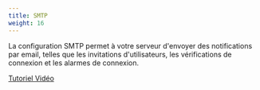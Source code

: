 ```yaml
---
title: SMTP
weight: 16
---
```


La configuration SMTP permet à votre serveur d'envoyer des notifications par email, telles que les invitations d'utilisateurs, les vérifications de connexion et les alarmes de connexion.

[Tutoriel Vidéo](https://youtu.be/0LyQY1JS4Uc)